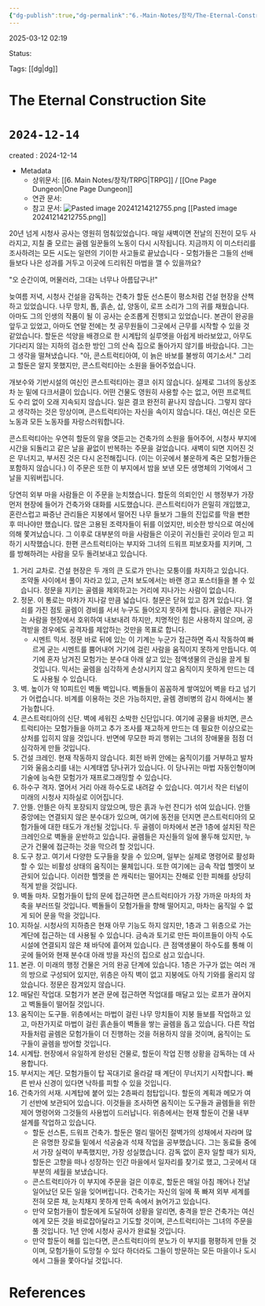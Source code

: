 ```yaml
---
{"dg-publish":true,"dg-permalink":"6.-Main-Notes/창작/The-Eternal-Construction-Site","permalink":"/6.-Main-Notes/창작/The-Eternal-Construction-Site/"}
---
```



2025-03-12 02:19

Status: 

Tags: [[dg\|dg]] 

# The Eternal Construction Site
# `2024-12-14`
created : 2024-12-14

- Metadata
	- 상위문서: [[6. Main Notes/창작/TRPG\|TRPG]] / [[One Page Dungeon\|One Page Dungeon]] 
	- 연관 문서: 
	- 참고 문서: 
![Pasted image 20241214212755.png](/img/user/Attachments/Pasted%20image%2020241214212755.png) [[Pasted image 20241214212755.png]] 

20년 넘게 시청사 공사는 영원히 멈춰있었습니다. 매일 새벽이면 전날의 진전이 모두 사라지고, 지칠 줄 모르는 골렘 일꾼들의 노동이 다시 시작됩니다. 지금까지 이 미스터리를 조사하려는 모든 시도는 일련의 기이한 사고들로 끝났습니다 - 모험가들은 그들의 선배들보다 나은 성과를 거두고 이곳에 드리워진 마법을 깰 수 있을까요?

"오 순간이여, 머물러라, 그대는 너무나 아름답구나!"

늦여름 저녁, 시청사 건설을 감독하는 건축가 할둔 선스톤이 평소처럼 건설 현장을 산책하고 있었습니다. 나무 망치, 톱, 흙손, 삽, 양동이, 로프 소리가 그의 귀를 채웠습니다. 아마도 그의 인생의 작품이 될 이 공사는 순조롭게 진행되고 있었습니다. 본관이 완공을 앞두고 있었고, 아마도 연말 전에는 첫 공무원들이 그곳에서 근무를 시작할 수 있을 것 같았습니다. 할둔은 석양을 배경으로 한 시계탑의 실루엣을 아쉽게 바라보았고, 아무도 기다리지 않는 지하의 검소한 방인 그의 산속 집으로 돌아가지 않기를 바랐습니다. 그는 그 생각을 떨쳐냈습니다. "아, 콘스트럭티아여, 이 늙은 바보를 불쌍히 여기소서." 그리고 할둔은 알지 못했지만, 콘스트럭티아는 소원을 들어주었습니다.

개보수와 기반시설의 여신인 콘스트럭티아는 결코 쉬지 않습니다. 실제로 그녀의 동상조차 눈 밑에 다크서클이 있습니다. 어떤 건물도 영원히 사용할 수는 없고, 어떤 프로젝트도 수리 없이 오래 지속되지 않습니다. 일은 결코 완전히 끝나지 않습니다. 그렇지 않다고 생각하는 것은 망상이며, 콘스트럭티아는 자신을 속이지 않습니다. 대신, 여신은 모든 노동과 모든 노동자를 자랑스러워합니다.

콘스트럭티아는 우연히 할둔의 말을 엿듣고는 건축가의 소원을 들어주어, 시청사 부지에 시간을 되돌리고 같은 날을 끝없이 반복하는 주문을 걸었습니다. 새벽이 되면 지어진 것은 무너지고, 부서진 것은 다시 온전해집니다. (이는 이곳에서 불운하게 죽은 모험가들은 포함하지 않습니다.) 이 주문은 또한 이 부지에서 밤을 보낸 모든 생명체의 기억에서 그날을 지워버립니다.

당연히 외부 마을 사람들은 이 주문을 눈치챘습니다. 할둔의 의뢰인인 시 행정부가 가장 먼저 현장에 들어가 건축가와 대화를 시도했습니다. 콘스트럭티아가 은밀히 개입했고, 혼란스럽고 짜증난 관리들은 지붕에서 떨어진 나무 들보가 그들의 진입로를 막을 뻔한 후 떠나야만 했습니다. 많은 고용된 조력자들이 뒤를 이었지만, 비슷한 방식으로 여신에 의해 쫓겨났습니다. 그 이후로 대부분의 마을 사람들은 이곳이 귀신들린 곳이라 믿고 피하기 시작했습니다. 한편 콘스트럭티아는 부지와 그녀의 드워프 피보호자를 지키며, 그를 방해하려는 사람을 모두 돌려보내고 있습니다.

1. 거리 교차로. 건설 현장은 두 개의 큰 도로가 만나는 모퉁이를 차지하고 있습니다. 조약돌 사이에서 풀이 자라고 있고, 근처 보도에서는 바랜 경고 포스터들을 볼 수 있습니다. 정문을 지키는 골렘을 제외하고는 거리에 지나가는 사람이 없습니다.
2. 정문. 이 통로는 마차가 지나갈 만큼 넓습니다. 철문은 닫혀 있고 잠겨 있습니다. 열쇠를 가진 점토 골렘이 경비를 서서 누구도 들어오지 못하게 합니다. 골렘은 지나가는 사람을 현장에서 호위하여 내보내려 하지만, 치명적인 힘은 사용하지 않으며, 공격받을 경우에도 공격자를 제압하는 것만을 목표로 합니다.
	- 시멘트 믹서. 정문 바로 뒤에 있는 이 기계는 누군가 접근하면 즉시 작동하여 빠르게 굳는 시멘트를 뿜어내어 거기에 걸린 사람을 움직이지 못하게 만듭니다. 여기에 혼자 남겨진 모험가는 분수대 아래 살고 있는 점액생물의 관심을 끌게 될 것입니다. 믹서는 골렘을 심각하게 손상시키지 않고 움직이지 못하게 만드는 데도 사용될 수 있습니다.
3. 벽. 높이가 약 10피트인 벽돌 벽입니다. 벽돌들이 꼼꼼하게 쌓여있어 벽을 타고 넘기가 어렵습니다. 비계를 이용하는 것은 가능하지만, 골렘 경비병의 감시 하에서는 불가능합니다.
4. 콘스트럭티아의 신단. 벽에 세워진 소박한 신단입니다. 여기에 공물을 바치면, 콘스트럭티아는 모험가들을 아끼고 추가 조사를 재고하게 만드는 데 필요한 이상으로는 상처를 입히지 않을 것입니다. 반면에 무모한 파괴 행위는 그녀의 장애물을 점점 더 심각하게 만들 것입니다.
5. 건설 크레인. 현재 작동하지 않습니다. 회전 바퀴 안에는 움직이기를 거부하고 발차기와 울음소리를 내는 시계태엽 당나귀가 있습니다. 이 당나귀는 마법 자동인형이며 기술에 능숙한 모험가가 재프로그래밍할 수 있습니다.
6. 하수구 격자. 열어서 거리 아래 하수도로 내려갈 수 있습니다. 여기서 작은 터널이 미래의 시청사 지하실로 이어집니다.
7. 안뜰. 안뜰은 아직 포장되지 않았으며, 땅은 흙과 누런 잔디가 섞여 있습니다. 안뜰 중앙에는 연결되지 않은 분수대가 있으며, 여기에 동전을 던지면 콘스트럭티아의 모험가들에 대한 태도가 개선될 것입니다. 두 골렘이 마차에서 본관 1층에 설치된 작은 크레인으로 벽돌을 운반하고 있습니다. 골렘들은 자신들의 일에 몰두해 있지만, 누군가 건물에 접근하는 것을 막으려 할 것입니다.
8. 도구 창고. 여기서 다양한 도구들을 찾을 수 있으며, 일부는 실제로 명령어로 활성화할 수 있는 비활성 상태의 움직이는 물체입니다. 또한 여기에는 금속 작업 헬멧이 보관되어 있습니다. 이러한 헬멧을 쓴 캐릭터는 떨어지는 잔해로 인한 피해를 상당히 적게 받을 것입니다.
9. 벽돌 마차. 모험가들이 탑의 문에 접근하면 콘스트럭티아가 가장 가까운 마차의 차축을 부러뜨릴 것입니다. 벽돌들이 모험가들을 향해 떨어지고, 마차는 움직일 수 없게 되어 문을 막을 것입니다.
10. 지하실. 시청사의 지하층은 현재 아무 기능도 하지 않지만, 1층과 그 위층으로 가는 계단에 접근하는 데 사용될 수 있습니다. 금속과 토기로 만든 파이프들이 아직 수도 시설에 연결되지 않은 채 바닥에 흩어져 있습니다. 큰 점액생물이 하수도를 통해 이곳에 들어와 현재 분수대 아래 방을 자신의 집으로 삼고 있습니다.
11. 본관. 이 미래의 행정 건물은 거의 완공 단계에 있습니다. 1층은 가구가 없는 여러 개의 방으로 구성되어 있지만, 위층은 아직 벽이 없고 지붕에도 아직 기와를 올리지 않았습니다. 정문은 잠겨있지 않습니다.
12. 매달린 작업대. 모험가가 본관 문에 접근하면 작업대를 매달고 있는 로프가 끊어지고 벽돌들이 떨어질 것입니다.
13. 움직이는 도구들. 위층에서는 마법이 걸린 나무 망치들이 지붕 들보를 작업하고 있고, 마찬가지로 마법이 걸린 흙손들이 벽돌을 쌓는 골렘을 돕고 있습니다. 다른 작업자들처럼 골렘은 모험가들이 더 진행하는 것을 허용하지 않을 것이며, 움직이는 도구들이 골렘을 방어할 것입니다.
14. 시계탑. 현장에서 유일하게 완성된 건물로, 할둔이 작업 진행 상황을 감독하는 데 사용합니다.
15. 부서지는 계단. 모험가들이 탑 꼭대기로 올라갈 때 계단이 무너지기 시작합니다. 빠른 반사 신경이 있다면 낙하를 피할 수 있을 것입니다.
16. 건축가의 서재. 시계탑에 붙어 있는 2층짜리 첨탑입니다. 할둔의 계획과 메모가 여기 선반에 보관되어 있습니다. 이것들을 조사하면 움직이는 도구들과 골렘들을 위한 제어 명령어와 그것들의 사용법이 드러납니다. 위층에서는 현재 할둔이 건물 내부 설계를 작업하고 있습니다.
	- 할둔 선스톤, 드워프 건축가. 할둔은 멀리 떨어진 절벽가의 성채에서 자라며 많은 유명한 장로들 밑에서 석공술과 석재 작업을 공부했습니다. 그는 동료들 중에서 가장 실력이 부족했지만, 가장 성실했습니다. 감독 없이 혼자 일할 때가 되자, 할둔은 고향을 떠나 성장하는 인간 마을에서 일자리를 찾기로 했고, 그곳에서 대부분의 세월을 보냈습니다.
	- 콘스트럭티아가 이 부지에 주문을 걸은 이후로, 할둔은 매일 아침 깨어나 전날 일어났던 모든 일을 잊어버립니다. 건축가는 자신의 일에 푹 빠져 외부 세계를 전혀 모른 채, 눈치채지 못하게 만족 속에서 늙어가고 있습니다.
	- 만약 모험가들이 할둔에게 도달하여 상황을 알리면, 충격을 받은 건축가는 여신에게 모든 것을 바로잡아달라고 기도할 것이며, 콘스트럭티아는 그녀의 주문을 풀 것입니다. 1년 안에 시청사 공사가 완료될 것입니다.
	- 만약 할둔이 해를 입는다면, 콘스트럭티아의 분노가 이 부지를 평평하게 만들 것이며, 모험가들이 도망칠 수 있다 하더라도 그들이 방문하는 모든 마을이나 도시에서 그들을 쫓아다닐 것입니다.

# References
